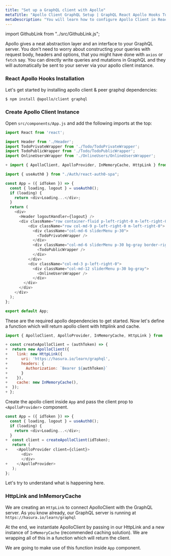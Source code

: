 ```yaml
---
title: "Set up a GraphQL client with Apollo"
metaTitle: "Apollo Client GraphQL Setup | GraphQL React Apollo Hooks Tutorial"
metaDescription: "You will learn how to configure Apollo Client in React by installing @apollo/client"
---
```


import GithubLink from "../src/GithubLink.js";

Apollo gives a neat abstraction layer and an interface to your GraphQL server. You don't need to worry about constructing your queries with request body, headers and options, that you might have done with `axios` or `fetch` say. You can directly write queries and mutations in GraphQL and they will automatically be sent to your server via your apollo client instance.

### React Apollo Hooks Installation
Let's get started by installing apollo client & peer graphql dependencies:

```bash
$ npm install @apollo/client graphql
```

### Create Apollo Client Instance
Open `src/components/App.js` and add the following imports at the top:

<GithubLink link="https://github.com/hasura/learn-graphql/blob/master/tutorials/frontend/react-apollo-hooks/app-final/src/components/App.js" text="src/components/App.js" />

```javascript
import React from 'react';

import Header from './Header';
import TodoPrivateWrapper from './Todo/TodoPrivateWrapper';
import TodoPublicWrapper from './Todo/TodoPublicWrapper';
import OnlineUsersWrapper from './OnlineUsers/OnlineUsersWrapper';

+ import { ApolloClient, ApolloProvider, InMemoryCache, HttpLink } from '@apollo/client';

import { useAuth0 } from "./Auth/react-auth0-spa";

const App = ({ idToken }) => {
  const { loading, logout } = useAuth0();
  if (loading) {
    return <div>Loading...</div>;
  }
  return (
    <div>
      <Header logoutHandler={logout} />
      <div className="row container-fluid p-left-right-0 m-left-right-0">
          <div className="row col-md-9 p-left-right-0 m-left-right-0">
            <div className="col-md-6 sliderMenu p-30">
              <TodoPrivateWrapper />
            </div>
            <div className="col-md-6 sliderMenu p-30 bg-gray border-right">
              <TodoPublicWrapper />
            </div>
          </div>
          <div className="col-md-3 p-left-right-0">
            <div className="col-md-12 sliderMenu p-30 bg-gray">
              <OnlineUsersWrapper />
            </div>
        </div>
      </div>
    </div>
  );
};

export default App;
```

These are the required apollo dependencies to get started. Now let's define a function which will return apollo client with httplink and cache.

```javascript
import { ApolloClient, ApolloProvider, InMemoryCache, HttpLink } from '@apollo/client';

+ const createApolloClient = (authToken) => {
+  return new ApolloClient({
+    link: new HttpLink({
+      uri: 'https://hasura.io/learn/graphql',
+      headers: {
+        Authorization: `Bearer ${authToken}`
+      }
+    }),
+    cache: new InMemoryCache(),
+  });
+ };
```
Create the apollo client inside `App` and pass the client prop to `<ApolloProvider>` component.

```javascript
const App = ({ idToken }) => {
  const { loading, logout } = useAuth0();
  if (loading) {
    return <div>Loading...</div>;
  }
+  const client = createApolloClient(idToken);
   return (
+    <ApolloProvider client={client}>
       <div>
       </div>
+    </ApolloProvider>
   );
};
```

Let's try to understand what is happening here. 

### HttpLink and InMemoryCache
We are creating an `HttpLink` to connect ApolloClient with the GraphQL server. As you know already, our GraphQL server is running at `https://hasura.io/learn/graphql`

At the end, we instantiate ApolloClient by passing in our HttpLink and a new instance of `InMemoryCache` (recommended caching solution). We are wrapping all of this in a function which will return the client.

We are going to make use of this function inside `App` component.
